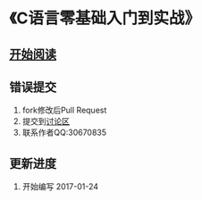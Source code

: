 # 《C语言零基础入门到实战》

## [开始阅读](summary.md)

## 错误提交
1. fork修改后Pull Request
1. 提交到[讨论区](https://coding.net/u/noxue/p/cyuyan/topic)
1. 联系作者QQ:30670835

## 更新进度
1. 开始编写 2017-01-24
